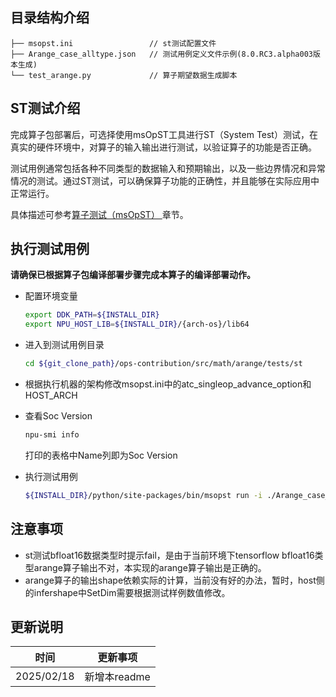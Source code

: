 ## 目录结构介绍
```
├── msopst.ini                 // st测试配置文件 
├── Arange_case_alltype.json   // 测试用例定义文件示例(8.0.RC3.alpha003版本生成)
└── test_arange.py             // 算子期望数据生成脚本
```

## ST测试介绍

完成算子包部署后，可选择使用msOpST工具进行ST（System Test）测试，在真实的硬件环境中，对算子的输入输出进行测试，以验证算子的功能是否正确。

测试用例通常包括各种不同类型的数据输入和预期输出，以及一些边界情况和异常情况的测试。通过ST测试，可以确保算子功能的正确性，并且能够在实际应用中正常运行。

具体描述可参考[算子测试（msOpST）
](https://www.hiascend.com/document/detail/zh/mindstudio/70RC3/ODtools/Operatordevelopmenttools/msopdev_16_0087.html)章节。

## 执行测试用例
  **请确保已根据算子包编译部署步骤完成本算子的编译部署动作。**

  - 配置环境变量

    ```bash
    export DDK_PATH=${INSTALL_DIR}
    export NPU_HOST_LIB=${INSTALL_DIR}/{arch-os}/lib64
    ```

  - 进入到测试用例目录

    ```bash
    cd ${git_clone_path}/ops-contribution/src/math/arange/tests/st
    ```

  - 根据执行机器的架构修改msopst.ini中的atc_singleop_advance_option和HOST_ARCH

  - 查看Soc Version

    ```bash
    npu-smi info
    ```
    打印的表格中Name列即为Soc Version

  - 执行测试用例

    ```bash
    ${INSTALL_DIR}/python/site-packages/bin/msopst run -i ./Arange_case_alltype.json -soc {Soc Version} -out ./output -conf msopst.ini
    ```
## 注意事项
- st测试bfloat16数据类型时提示fail，是由于当前环境下tensorflow bfloat16类型arange算子输出不对，本实现的arange算子输出是正确的。
- arange算子的输出shape依赖实际的计算，当前没有好的办法，暂时，host侧的infershape中SetDim需要根据测试样例数值修改。

## 更新说明
| 时间 | 更新事项 |
|----|------|
| 2025/02/18 | 新增本readme |
